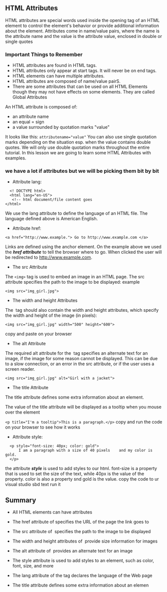 ## HTML Attributes
 HTML attributes are special words used inside the opening tag of an HTML element to control the element's behavior or provide additional information about the element. Attributes come in name/value pairs, where the name is the attribute name and the value is the attribute value, enclosed in double or single quotes

### Important Things to Remember
* HTML attributes are found in HTML tags.
* HTML attributes only appear at start tags. It
will never be on end tags.
* HTML elements can have multiple
attributes.
* HTML attributes are composed of
name/value pairS.
* There are some attributes that can be used
on all HTML Elements though they may not
have effects on some elements. They are
called Global Attributes

An HTML attribute is composed of:
* an attribute name
* an equal = sign
* a value surrounded by quotation marks
"value"

It looks like this: ```attributename="value"```
You can also use single quotation marks
depending on the situation esp. when the value
contains double quotes.
We will only use double quotation marks
throughout the entire tutorial.
In this lesson we are going to learn some HTML
Attributes with examples.

### we have a lot if attributes but we will be picking them bit by bit

* Attribute lang:
```
  <! DOCTYPE html>
  <html lang="en-US">
   <!-- html document/file content goes
</html>
```
We use the lang attribute to define the language
of an HTML file.
The language defined above is American English.

* Attribute href:
```
<a href="http://www.example."> Go to http://www.example.com </a>
```

Links are defined using the anchor <a> element.
On the example above we used the ***href
attribute*** to tell the browser where to go.
When clicked the user will be redirected to
http://www.example.com.


* The src Attribute

 The ```<img>``` tag is used to embed an image in an HTML page. The src attribute specifies the path to the image to be displayed: example
 
 ```<img src="img_girl.jpg">```


* The width and height Attributes

The <img> tag should also contain the width and height attributes, which specify the width and height of the image (in pixels):

```<img src="img_girl.jpg" width="500" height="600">```

copy and paste on your browser

* The alt Attribute

The required alt attribute for the <img> tag specifies an alternate text for an image, if the image for some reason cannot be displayed. This can be due to a slow connection, or an error in the src attribute, or if the user uses a screen reader.

```<img src="img_girl.jpg" alt="Girl with a jacket">```

* The title Attribute

The title attribute defines some extra information about an element.

The value of the title attribute will be displayed as a tooltip when you mouse over the element

```<p title="I'm a tooltip">This is a paragraph.</p>``` copy and run the code on your browser to see how it works


* Attribute style:

```
  <p style="font-size: 40px; color: gold">
      I am a paragraph with a size of 40 pixels    and my color is gold.
  </p>
  ```
  
 
 the attribute ***style*** is used to add styles to our html. font-size is a property that is used to set the size of the text, while 40px is the value of the property. color is also a property snd gold is the value. copy the code to ur visual studio sbd text run it

## Summary

* All HTML elements can have attributes

* The href attribute of <a> specifies the URL of the page the link goes to

* The src attribute of <img> specifies the path to the image to be displayed

* The width and height attributes of <img> provide size information for images

* The alt attribute of <img> provides an alternate text for an image

* The style attribute is used to add styles to an element, such as color, font, size, and more

* The lang attribute of the <html> tag declares the language of the Web page

* The title attribute defines some extra information about an elemen
